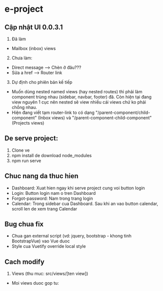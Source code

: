 # e-project

## Cập nhật UI 0.0.3.1

1. Đã làm

- Mailbox (inbox) views

2. Chưa làm:

- Direct message --> Chèn ở đâu???
- Sửa a href --> Router link

3. Dự định cho phiên bản kế tiếp

- Muốn dùng nested named views (hay nested routes) thì phải làm component trùng nhau (sidebar,
  navbar, footer) đã. Còn hiện tại đang view nguyên 1 cục nên nested sẽ view nhiều cái views chứ ko
  phải chồng nhau.
- Hiện đang viết tạm router-link to có dạng "/parent-component/child-component" (Inbox views) và
  "/parent-component-child-component" (Projects views)

## De serve project:

1. Clone ve
2. npm install de download node_modules
3. npm run serve

## Chuc nang da thuc hien

- Dashboard: Xuat hien ngay khi serve project cung voi button login
- Login: Button login nam o tren Dashboard
- Forgot-password: Nam trong trang login
- Calendar: Trong sidebar cua Dashboard. Sau khi an vao button calendar, scroll len de xem trang
  Calendar

## Bug chua fix

- Chua gan external script (vd: jquery, bootstrap - khong tinh BootstrapVue) vao Vue duoc
- Style cua Vuetify override local style

## Cach modify

1. Views (thu muc: src/views/[ten view])

- Moi views duoc gop tu: <template> [ten view].html; <script> main.js; <style> main.css
- File main.js import external scripts cua AdminLTE (dang bi bug)
- File main.css import external styles cua AdminLTE.

2. Router (thu muc: src/router/index.js)

3. Link github AdminLTE: https://github.com/ColorlibHQ/AdminLTE

---

## Project start custom

```
npm start
```

## Project setup

```
npm install
```

### Compiles and hot-reloads for development

```
npm run serve
```

### Compiles and minifies for production

```
npm run build
```

### Lints and fixes files

```
npm run lint
```

### Customize configuration

See [Configuration Reference](https://cli.vuejs.org/config/).
